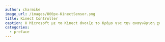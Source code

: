 ```yaml
---
author: charmike
image_url: /images/800px-KinectSensor.png
title: Kinect Controller
caption: Η Microsoft με το Kinect άνοιξε το δρόμο για την αναγνώριση χειρονομιών και τη χρήση τους ως μέσο αλληλεπίδρασης με τον υπολογιστή.
categories:
  - preface
---
```

